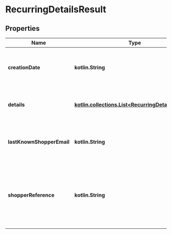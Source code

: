 
# RecurringDetailsResult

## Properties
Name | Type | Description | Notes
------------ | ------------- | ------------- | -------------
**creationDate** | **kotlin.String** | The date when the recurring details were created. |  [optional]
**details** | [**kotlin.collections.List&lt;RecurringDetailWrapper&gt;**](RecurringDetailWrapper.md) | Payment details stored for recurring payments. |  [optional]
**lastKnownShopperEmail** | **kotlin.String** | The most recent email for this shopper (if available). |  [optional]
**shopperReference** | **kotlin.String** | The reference you use to uniquely identify the shopper (e.g. user ID or account ID). |  [optional]




